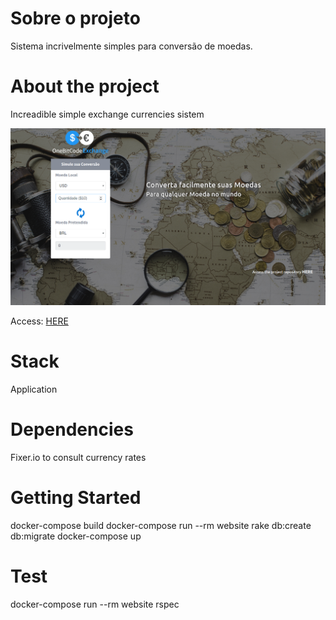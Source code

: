 # Sobre o projeto

Sistema incrivelmente simples para conversão de moedas.



# About the project

Increadible simple exchange currencies sistem

![Bootcamp-exchange](https://raw.githubusercontent.com/CristiAllan/bootcamp_exchange/master/public/the_app.png)

Access: [HERE](http://bootcamp-exchange.herokuapp.com/)

# Stack

   Application

# Dependencies

   Fixer.io to consult currency rates

# Getting Started

   docker-compose build
   docker-compose run --rm website rake db:create db:migrate
   docker-compose up

# Test

   docker-compose run --rm website rspec